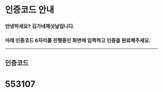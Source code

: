 # 인증코드 안내

### 안녕하세요? 김가네제삿날입니다.

### 아래 인증코드 6자리를 진행중인 화면에 입력하고 인증을 완료해주세요.

---

## 인증코드

# 553107
